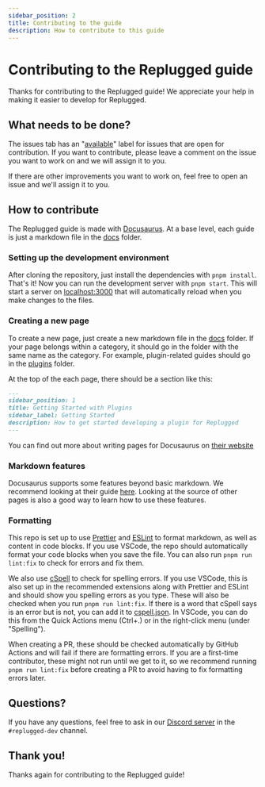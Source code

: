 ```yaml
---
sidebar_position: 2
title: Contributing to the guide
description: How to contribute to this guide
---
```


# Contributing to the Replugged guide

Thanks for contributing to the Replugged guide! We appreciate your help in making it easier to
develop for Replugged.

## What needs to be done?

The issues tab has an
"[available](https://github.com/replugged-org/guide/issues?q=is%3Aissue+is%3Aopen+label%3A%22available+%28leave+comment+to+claim%29%22)"
label for issues that are open for contribution. If you want to contribute, please leave a comment
on the issue you want to work on and we will assign it to you.

If there are other improvements you want to work on, feel free to open an issue and we'll assign it
to you.

## How to contribute

The Replugged guide is made with [Docusaurus](https://docusaurus.io/). At a base level, each guide
is just a markdown file in the [docs](https://github.com/replugged-org/guide/tree/main/docs) folder.

### Setting up the development environment

After cloning the repository, just install the dependencies with `pnpm install`. That's it! Now you
can run the development server with `pnpm start`. This will start a server on
[localhost:3000](http://localhost:3000) that will automatically reload when you make changes to the
files.

### Creating a new page

To create a new page, just create a new markdown file in the
[docs](https://github.com/replugged-org/guide/tree/main/docs) folder. If your page belongs within a
category, it should go in the folder with the same name as the category. For example, plugin-related
guides should go in the [plugins](https://github.com/replugged-org/guide/tree/main/docs/plugins)
folder.

At the top of the each page, there should be a section like this:

```markdown
---
sidebar_position: 1
title: Getting Started with Plugins
sidebar_label: Getting Started
description: How to get started developing a plugin for Replugged
---
```

You can find out more about writing pages for Docusaurus on
[their website](https://docusaurus.io/docs/create-doc)

### Markdown features

Docusaurus supports some features beyond basic markdown. We recommend looking at their guide
[here](https://docusaurus.io/docs/markdown-features). Looking at the source of other pages is also a
good way to learn how to use these features.

### Formatting

This repo is set up to use [Prettier](https://prettier.io/) and [ESLint](https://eslint.org/) to
format markdown, as well as content in code blocks. If you use VSCode, the repo should automatically
format your code blocks when you save the file. You can also run `pnpm run lint:fix` to check for
errors and fix them.

We also use
[cSpell](https://marketplace.visualstudio.com/items?itemName=streetsidesoftware.code-spell-checker)
to check for spelling errors. If you use VSCode, this is also set up in the recommended extensions
along with Prettier and ESLint and should show you spelling errors as you type. These will also be
checked when you run `pnpm run lint:fix`. If there is a word that cSpell says is an error but is
not, you can add it to [cspell.json](https://github.com/replugged-org/guide/tree/main/cspell.json).
In VSCode, you can do this from the Quick Actions menu (Ctrl+.) or in the right-click menu (under
"Spelling").

When creating a PR, these should be checked automatically by GitHub Actions and will fail if there
are formatting errors. If you are a first-time contributor, these might not run until we get to it,
so we recommend running `pnpm run lint:fix` before creating a PR to avoid having to fix formatting
errors later.

## Questions?

If you have any questions, feel free to ask in our [Discord server](https://discord.gg/replugged) in
the `#replugged-dev` channel.

## Thank you!

Thanks again for contributing to the Replugged guide!
